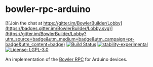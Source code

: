 # bowler-rpc-arduino

[![Join the chat at https://gitter.im/BowlerBuilder/Lobby](https://badges.gitter.im/BowlerBuilder/Lobby.svg)](https://gitter.im/BowlerBuilder/Lobby?utm_source=badge&utm_medium=badge&utm_campaign=pr-badge&utm_content=badge)
[![Build Status](https://dev.azure.com/commonwealthrobotics/bowler-rpc-arduino/_apis/build/status/CommonWealthRobotics.bowler-rpc-arduino?branchName=master)](https://dev.azure.com/commonwealthrobotics/bowler-rpc-arduino/_build/latest?definitionId=3&branchName=master)
[![stability-experimental](https://img.shields.io/badge/stability-experimental-orange.svg)](https://github.com/emersion/stability-badges#experimental)
[![License: LGPL-3.0](https://img.shields.io/github/license/CommonWealthRobotics/bowler-rpc-arduino.svg)](https://img.shields.io/github/license/CommonWealthRobotics/bowler-rpc-arduino.svg)

An implementation of the [Bowler RPC](https://github.com/CommonWealthRobotics/bowler-kernel) for Arduino devices.
